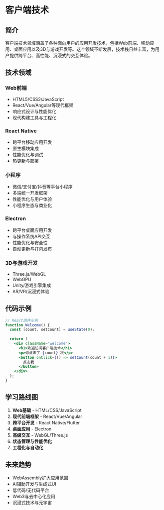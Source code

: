 # 客户端技术

## 简介

客户端技术领域涵盖了各种面向用户的应用开发技术，包括Web前端、移动应用、桌面应用以及3D与游戏开发等。这个领域不断发展，技术栈日益丰富，为用户提供跨平台、高性能、沉浸式的交互体验。

## 技术领域

### Web前端
- HTML5/CSS3/JavaScript
- React/Vue/Angular等现代框架
- 响应式设计与性能优化
- 现代构建工具与工程化

### React Native
- 跨平台移动应用开发
- 原生模块集成
- 性能优化与调试
- 热更新与部署

### 小程序
- 微信/支付宝/抖音等平台小程序
- 多端统一开发框架
- 性能优化与用户体验
- 小程序生态与商业化

### Electron
- 跨平台桌面应用开发
- 与操作系统API交互
- 性能优化与安全性
- 自动更新与打包发布

### 3D与游戏开发
- Three.js/WebGL
- WebGPU
- Unity/游戏引擎集成
- AR/VR/沉浸式体验

## 代码示例

```jsx
// React组件示例
function Welcome() {
  const [count, setCount] = useState(0);
  
  return (
    <div className="welcome">
      <h1>欢迎访问客户端技术</h1>
      <p>你点击了 {count} 次</p>
      <button onClick={() => setCount(count + 1)}>
        点击我
      </button>
    </div>
  );
}
```

## 学习路线图

1. **Web基础** - HTML/CSS/JavaScript
2. **现代前端框架** - React/Vue/Angular
3. **跨平台开发** - React Native/Flutter
4. **桌面应用** - Electron
5. **高级交互** - WebGL/Three.js
6. **状态管理与性能优化**
7. **工程化与自动化**

## 未来趋势

- WebAssembly扩大应用范围
- AI辅助开发与生成式UI
- 低代码/无代码平台
- Web3与去中心化应用
- 沉浸式技术与元宇宙 